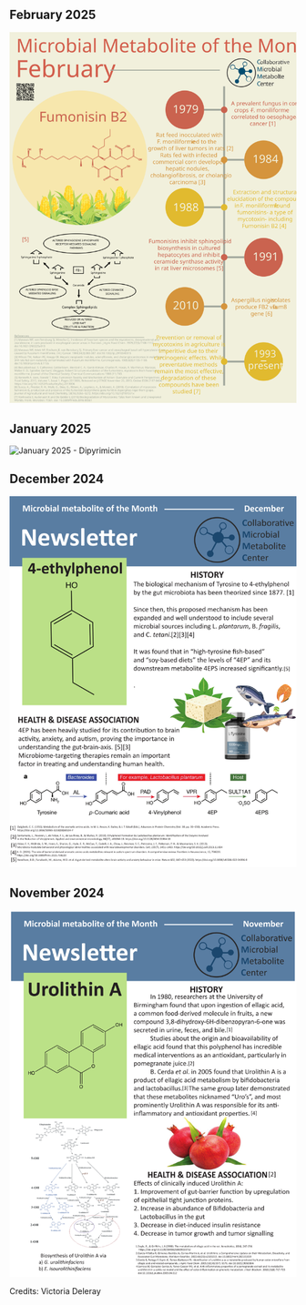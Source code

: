 ## February 2025

![February 2025 - Fumonisin B2](img/molecule_month/feb_molecule_month2.svg)

## January 2025

![January 2025 - Dipyrimicin](img/molecule_month/Jan_CMMC.svg)

## December 2024

![December 2024 - 4-ethylphenol](img/molecule_month/output.svg)

## November 2024

![November 2024 - Urolithin A](img/molecule_month/mol_month.svg)

Credits: Victoria Deleray

